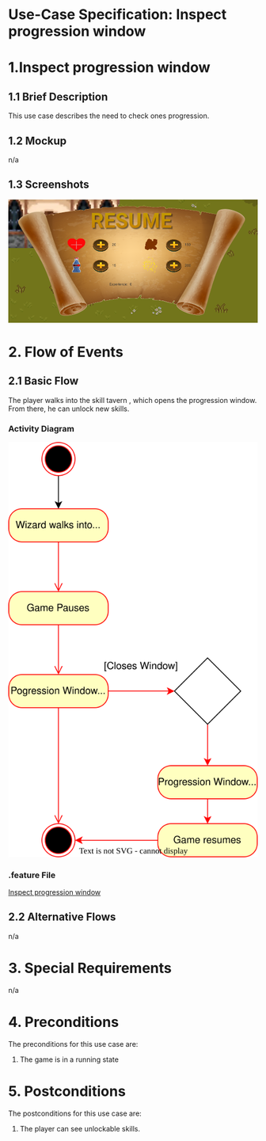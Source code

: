 # Use-Case Specification: Inspect progression window

# 1.Inspect progression window

## 1.1 Brief Description
This use case describes the need to check ones progression.

## 1.2 Mockup
 n/a

## 1.3 Screenshots

![Inspect progression window](../res/game/progression_window.png)

# 2. Flow of Events

## 2.1 Basic Flow

The player walks into the skill tavern , which opens the progression window.
From there, he can unlock new skills.

### Activity Diagram
![Activity Diagram](../res/activity_diagrams/progression_window.svg)

### .feature File
[Inspect progression window](../features/progression_window.feature)

## 2.2 Alternative Flows
n/a

# 3. Special Requirements
n/a

# 4. Preconditions
The preconditions for this use case are:
1. The game is in a running state

# 5. Postconditions
The postconditions for this use case are:
1. The player can see  unlockable skills.

